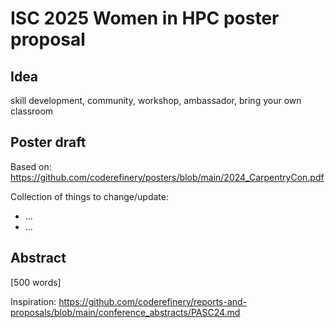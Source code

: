 # ISC 2025 Women in HPC poster proposal

## Idea

skill development, community, workshop, ambassador, bring your own classroom 

## Poster draft

Based on: https://github.com/coderefinery/posters/blob/main/2024_CarpentryCon.pdf

Collection of things to change/update: 
- ...
- ...

## Abstract

[500 words]

Inspiration: https://github.com/coderefinery/reports-and-proposals/blob/main/conference_abstracts/PASC24.md
